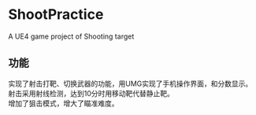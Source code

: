 # ShootPractice
A UE4 game project of Shooting target
## 功能
实现了射击打靶、切换武器的功能，用UMG实现了手机操作界面，和分数显示。<br/>
射击采用射线检测，达到10分时用移动靶代替静止靶。<br/>
增加了狙击模式，增大了瞄准难度。

